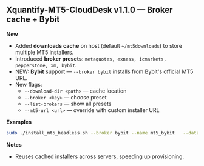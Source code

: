 ## Xquantify-MT5-CloudDesk v1.1.0 — Broker cache + Bybit

**New**
- Added **downloads cache** on host (default `~/mt5downloads`) to store multiple MT5 installers.
- Introduced **broker presets**: `metaquotes, exness, icmarkets, pepperstone, xm, bybit`.
- NEW: **Bybit** support — `--broker bybit` installs from Bybit's official MT5 URL.
- New flags:
  - `--download-dir <path>` — cache location
  - `--broker <key>` — choose preset
  - `--list-brokers` — show all presets
  - `--mt5-url <url>` — override with custom installer URL

**Examples**
```bash
sudo ./install_mt5_headless.sh --broker bybit --name mt5_bybit   --data-dir ~/mt5data_bybit --http-port 6082 --vnc-port 5903 --vnc-pass BybitPass
```

**Notes**
- Reuses cached installers across servers, speeding up provisioning.

